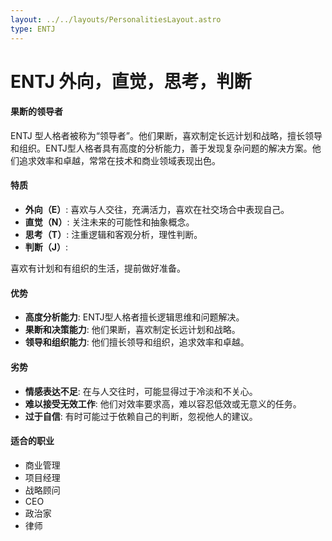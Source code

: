```yaml
---
layout: ../../layouts/PersonalitiesLayout.astro
type: ENTJ
---
```

# ENTJ 外向，直觉，思考，判断

#### 果断的领导者
ENTJ 型人格者被称为“领导者”。他们果断，喜欢制定长远计划和战略，擅长领导和组织。ENTJ型人格者具有高度的分析能力，善于发现复杂问题的解决方案。他们追求效率和卓越，常常在技术和商业领域表现出色。

#### 特质
- **外向（E）**: 喜欢与人交往，充满活力，喜欢在社交场合中表现自己。
- **直觉（N）**: 关注未来的可能性和抽象概念。
- **思考（T）**: 注重逻辑和客观分析，理性判断。
- **判断（J）**:

 喜欢有计划和有组织的生活，提前做好准备。

#### 优势
- **高度分析能力**: ENTJ型人格者擅长逻辑思维和问题解决。
- **果断和决策能力**: 他们果断，喜欢制定长远计划和战略。
- **领导和组织能力**: 他们擅长领导和组织，追求效率和卓越。

#### 劣势
- **情感表达不足**: 在与人交往时，可能显得过于冷淡和不关心。
- **难以接受无效工作**: 他们对效率要求高，难以容忍低效或无意义的任务。
- **过于自信**: 有时可能过于依赖自己的判断，忽视他人的建议。

#### 适合的职业
- 商业管理
- 项目经理
- 战略顾问
- CEO
- 政治家
- 律师
